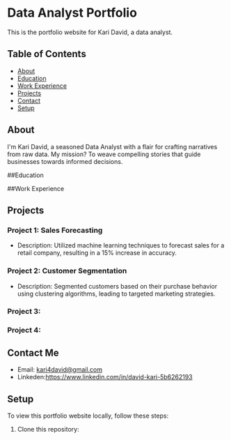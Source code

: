 # Data Analyst Portfolio


This is the portfolio website for Kari David, a data analyst.

## Table of Contents

- [About](#about)
- [Education](#education)
- [Work Experience](#work-experience)
- [Projects](#projects)
- [Contact](#contact)
- [Setup](#setup)

## About
 I'm Kari David, a seasoned Data Analyst with a flair for crafting narratives from raw data. My mission? To weave compelling stories that guide businesses towards informed decisions.

##Education

##Work Experience

## Projects

### Project 1: Sales Forecasting

- Description: Utilized machine learning techniques to forecast sales for a retail company, resulting in a 15% increase in accuracy.

### Project 2: Customer Segmentation

- Description: Segmented customers based on their purchase behavior using clustering algorithms, leading to targeted marketing strategies.

### Project 3:

### Project 4:

## Contact Me

- Email: kari4david@gmail.com
- Linkeden:https://www.linkedin.com/in/david-kari-5b6262193
  
## Setup

To view this portfolio website locally, follow these steps:

1. Clone this repository:
